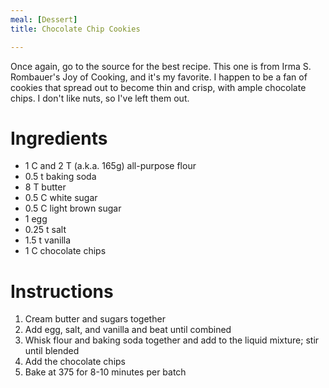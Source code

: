 ```yaml
---
meal: [Dessert]
title: Chocolate Chip Cookies

---
```

Once again, go to the source for the best recipe.  This one is from Irma S. Rombauer's Joy of Cooking, and it's my favorite.  I happen to be a fan of cookies that spread out to become thin and crisp, with ample chocolate chips.  I don't like nuts, so I've left them out.


# Ingredients

 *  1 C and 2 T (a.k.a. 165g) all-purpose flour
 *  0.5 t baking soda
 *  8 T butter
 *  0.5 C white sugar
 *  0.5 C light brown sugar
 *  1 egg
 *  0.25 t salt
 *  1.5 t vanilla
 *  1 C chocolate chips


# Instructions

 1.  Cream butter and sugars together
 1.  Add egg, salt, and vanilla and beat until combined
 1.  Whisk flour and baking soda together and add to the liquid mixture; stir until blended
 1.  Add the chocolate chips
 1.  Bake at 375 for 8-10 minutes per batch

